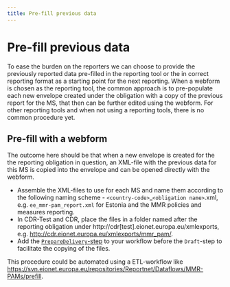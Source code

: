 ```yaml
---
title: Pre-fill previous data
---
```


# Pre-fill previous data

To ease the burden on the reporters we can choose to provide the previously reported data pre-filled in the reporting tool or the in correct reporting format as a starting point for the next reporting. When a webform is chosen as the reporting tool, the common approach is to pre-populate each new envelope created under the obligation with a copy of the previous report for the MS, that then can be further edited using the webform. For other reporting tools and when not using a reporting tools, there is no common procedure yet.

## Pre-fill with a webform

The outcome here should be that when a new envelope is created for the the reporting obligation in question, an XML-file with the previous data for this MS is copied into the envelope and can be opened directly with the webform.

* Assemble the XML-files to use for each MS and name them according to the following naming scheme - `<country-code>`_`<obligation name>`.xml, e.g. `ee_mmr-pam_report.xml` for Estonia and the MMR policies and measures reporting. 
* In CDR-Test and CDR, place the files in a folder named after the reporting obligation under http://cdr[test].eionet.europa.eu/xmlexports, e.g. http://cdr.eionet.europa.eu/xmlexports/mmr_pam/.
* Add the [`PrepareDelivery`-step](http://cdr.eionet.europa.eu/Applications/mmr_pam_reporting/PrepareDelivery/ZPythonScriptHTML_editForm) to your workflow before the `Draft`-step to facilitate the copying of the files.

This procedure could be automated using a ETL-workflow like https://svn.eionet.europa.eu/repositories/Reportnet/Dataflows/MMR-PAMs/prefill.
